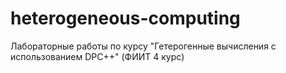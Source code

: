 # heterogeneous-computing
Лабораторные работы по курсу "Гетерогенные вычисления с использованием DPC++" (ФИИТ 4 курс)
